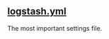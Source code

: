 ## [logstash.yml](https://www.elastic.co/guide/en/logstash/current/logstash-settings-file.html)

The most important settings file.  
